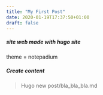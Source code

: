 ```yaml
---
title: "My First Post"
date: 2020-01-19T17:37:50+01:00
draft: false
---
```


##### site web made with hugo site
theme = notepadium

##### Create content
>Hugo new post/bla_bla_bla.md
